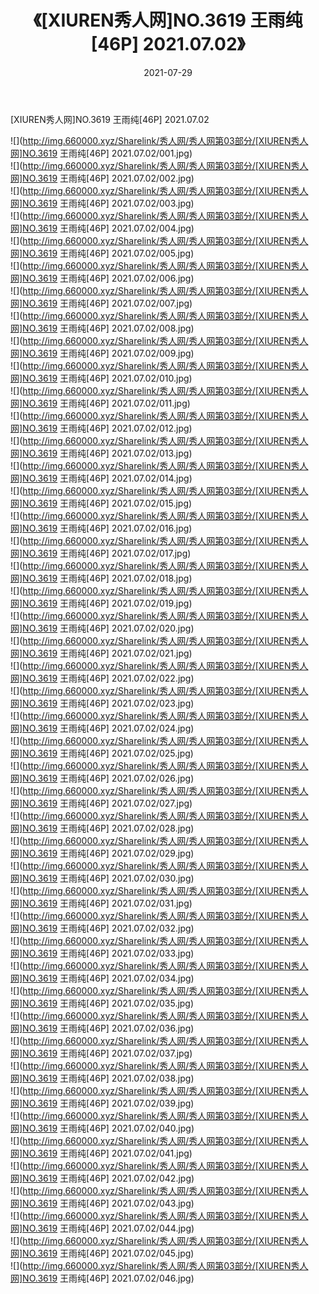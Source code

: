 ﻿---
layout: post
title:  《[XIUREN秀人网]NO.3619 王雨纯[46P] 2021.07.02》
date:   2021-07-29
img: http://img.660000.xyz/Sharelink/秀人网/秀人网第03部分/[XIUREN秀人网]NO.3619 王雨纯[46P] 2021.07.02/000.jpg
categories: [美女, 清纯, 唯美]
---

[XIUREN秀人网]NO.3619 王雨纯[46P] 2021.07.02

  ![](http://img.660000.xyz/Sharelink/秀人网/秀人网第03部分/[XIUREN秀人网]NO.3619 王雨纯[46P] 2021.07.02/001.jpg) <br> ![](http://img.660000.xyz/Sharelink/秀人网/秀人网第03部分/[XIUREN秀人网]NO.3619 王雨纯[46P] 2021.07.02/002.jpg) <br> ![](http://img.660000.xyz/Sharelink/秀人网/秀人网第03部分/[XIUREN秀人网]NO.3619 王雨纯[46P] 2021.07.02/003.jpg) <br> ![](http://img.660000.xyz/Sharelink/秀人网/秀人网第03部分/[XIUREN秀人网]NO.3619 王雨纯[46P] 2021.07.02/004.jpg) <br> ![](http://img.660000.xyz/Sharelink/秀人网/秀人网第03部分/[XIUREN秀人网]NO.3619 王雨纯[46P] 2021.07.02/005.jpg) <br> ![](http://img.660000.xyz/Sharelink/秀人网/秀人网第03部分/[XIUREN秀人网]NO.3619 王雨纯[46P] 2021.07.02/006.jpg) <br> ![](http://img.660000.xyz/Sharelink/秀人网/秀人网第03部分/[XIUREN秀人网]NO.3619 王雨纯[46P] 2021.07.02/007.jpg) <br> ![](http://img.660000.xyz/Sharelink/秀人网/秀人网第03部分/[XIUREN秀人网]NO.3619 王雨纯[46P] 2021.07.02/008.jpg) <br> ![](http://img.660000.xyz/Sharelink/秀人网/秀人网第03部分/[XIUREN秀人网]NO.3619 王雨纯[46P] 2021.07.02/009.jpg) <br> ![](http://img.660000.xyz/Sharelink/秀人网/秀人网第03部分/[XIUREN秀人网]NO.3619 王雨纯[46P] 2021.07.02/010.jpg) <br> ![](http://img.660000.xyz/Sharelink/秀人网/秀人网第03部分/[XIUREN秀人网]NO.3619 王雨纯[46P] 2021.07.02/011.jpg) <br> ![](http://img.660000.xyz/Sharelink/秀人网/秀人网第03部分/[XIUREN秀人网]NO.3619 王雨纯[46P] 2021.07.02/012.jpg) <br> ![](http://img.660000.xyz/Sharelink/秀人网/秀人网第03部分/[XIUREN秀人网]NO.3619 王雨纯[46P] 2021.07.02/013.jpg) <br> ![](http://img.660000.xyz/Sharelink/秀人网/秀人网第03部分/[XIUREN秀人网]NO.3619 王雨纯[46P] 2021.07.02/014.jpg) <br> ![](http://img.660000.xyz/Sharelink/秀人网/秀人网第03部分/[XIUREN秀人网]NO.3619 王雨纯[46P] 2021.07.02/015.jpg) <br> ![](http://img.660000.xyz/Sharelink/秀人网/秀人网第03部分/[XIUREN秀人网]NO.3619 王雨纯[46P] 2021.07.02/016.jpg) <br> ![](http://img.660000.xyz/Sharelink/秀人网/秀人网第03部分/[XIUREN秀人网]NO.3619 王雨纯[46P] 2021.07.02/017.jpg) <br> ![](http://img.660000.xyz/Sharelink/秀人网/秀人网第03部分/[XIUREN秀人网]NO.3619 王雨纯[46P] 2021.07.02/018.jpg) <br> ![](http://img.660000.xyz/Sharelink/秀人网/秀人网第03部分/[XIUREN秀人网]NO.3619 王雨纯[46P] 2021.07.02/019.jpg) <br> ![](http://img.660000.xyz/Sharelink/秀人网/秀人网第03部分/[XIUREN秀人网]NO.3619 王雨纯[46P] 2021.07.02/020.jpg) <br> ![](http://img.660000.xyz/Sharelink/秀人网/秀人网第03部分/[XIUREN秀人网]NO.3619 王雨纯[46P] 2021.07.02/021.jpg) <br> ![](http://img.660000.xyz/Sharelink/秀人网/秀人网第03部分/[XIUREN秀人网]NO.3619 王雨纯[46P] 2021.07.02/022.jpg) <br> ![](http://img.660000.xyz/Sharelink/秀人网/秀人网第03部分/[XIUREN秀人网]NO.3619 王雨纯[46P] 2021.07.02/023.jpg) <br> ![](http://img.660000.xyz/Sharelink/秀人网/秀人网第03部分/[XIUREN秀人网]NO.3619 王雨纯[46P] 2021.07.02/024.jpg) <br> ![](http://img.660000.xyz/Sharelink/秀人网/秀人网第03部分/[XIUREN秀人网]NO.3619 王雨纯[46P] 2021.07.02/025.jpg) <br> ![](http://img.660000.xyz/Sharelink/秀人网/秀人网第03部分/[XIUREN秀人网]NO.3619 王雨纯[46P] 2021.07.02/026.jpg) <br> ![](http://img.660000.xyz/Sharelink/秀人网/秀人网第03部分/[XIUREN秀人网]NO.3619 王雨纯[46P] 2021.07.02/027.jpg) <br> ![](http://img.660000.xyz/Sharelink/秀人网/秀人网第03部分/[XIUREN秀人网]NO.3619 王雨纯[46P] 2021.07.02/028.jpg) <br> ![](http://img.660000.xyz/Sharelink/秀人网/秀人网第03部分/[XIUREN秀人网]NO.3619 王雨纯[46P] 2021.07.02/029.jpg) <br> ![](http://img.660000.xyz/Sharelink/秀人网/秀人网第03部分/[XIUREN秀人网]NO.3619 王雨纯[46P] 2021.07.02/030.jpg) <br> ![](http://img.660000.xyz/Sharelink/秀人网/秀人网第03部分/[XIUREN秀人网]NO.3619 王雨纯[46P] 2021.07.02/031.jpg) <br> ![](http://img.660000.xyz/Sharelink/秀人网/秀人网第03部分/[XIUREN秀人网]NO.3619 王雨纯[46P] 2021.07.02/032.jpg) <br> ![](http://img.660000.xyz/Sharelink/秀人网/秀人网第03部分/[XIUREN秀人网]NO.3619 王雨纯[46P] 2021.07.02/033.jpg) <br> ![](http://img.660000.xyz/Sharelink/秀人网/秀人网第03部分/[XIUREN秀人网]NO.3619 王雨纯[46P] 2021.07.02/034.jpg) <br> ![](http://img.660000.xyz/Sharelink/秀人网/秀人网第03部分/[XIUREN秀人网]NO.3619 王雨纯[46P] 2021.07.02/035.jpg) <br> ![](http://img.660000.xyz/Sharelink/秀人网/秀人网第03部分/[XIUREN秀人网]NO.3619 王雨纯[46P] 2021.07.02/036.jpg) <br> ![](http://img.660000.xyz/Sharelink/秀人网/秀人网第03部分/[XIUREN秀人网]NO.3619 王雨纯[46P] 2021.07.02/037.jpg) <br> ![](http://img.660000.xyz/Sharelink/秀人网/秀人网第03部分/[XIUREN秀人网]NO.3619 王雨纯[46P] 2021.07.02/038.jpg) <br> ![](http://img.660000.xyz/Sharelink/秀人网/秀人网第03部分/[XIUREN秀人网]NO.3619 王雨纯[46P] 2021.07.02/039.jpg) <br> ![](http://img.660000.xyz/Sharelink/秀人网/秀人网第03部分/[XIUREN秀人网]NO.3619 王雨纯[46P] 2021.07.02/040.jpg) <br> ![](http://img.660000.xyz/Sharelink/秀人网/秀人网第03部分/[XIUREN秀人网]NO.3619 王雨纯[46P] 2021.07.02/041.jpg) <br> ![](http://img.660000.xyz/Sharelink/秀人网/秀人网第03部分/[XIUREN秀人网]NO.3619 王雨纯[46P] 2021.07.02/042.jpg) <br> ![](http://img.660000.xyz/Sharelink/秀人网/秀人网第03部分/[XIUREN秀人网]NO.3619 王雨纯[46P] 2021.07.02/043.jpg) <br> ![](http://img.660000.xyz/Sharelink/秀人网/秀人网第03部分/[XIUREN秀人网]NO.3619 王雨纯[46P] 2021.07.02/044.jpg) <br> ![](http://img.660000.xyz/Sharelink/秀人网/秀人网第03部分/[XIUREN秀人网]NO.3619 王雨纯[46P] 2021.07.02/045.jpg) <br> ![](http://img.660000.xyz/Sharelink/秀人网/秀人网第03部分/[XIUREN秀人网]NO.3619 王雨纯[46P] 2021.07.02/046.jpg) <br>